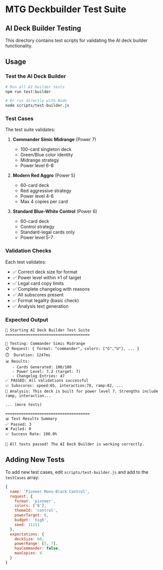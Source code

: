 # MTG Deckbuilder Test Suite

## AI Deck Builder Testing

This directory contains test scripts for validating the AI deck builder functionality.

## Usage

### Test the AI Deck Builder

```bash
# Run all AI builder tests
npm run test:builder

# Or run directly with Node
node scripts/test-builder.js
```

### Test Cases

The test suite validates:

1. **Commander Simic Midrange** (Power 7)
   - 100-card singleton deck
   - Green/Blue color identity
   - Midrange strategy
   - Power level 6-8

2. **Modern Red Aggro** (Power 5)
   - 60-card deck
   - Red aggressive strategy
   - Power level 4-6
   - Max 4 copies per card

3. **Standard Blue-White Control** (Power 6)
   - 60-card deck
   - Control strategy
   - Standard-legal cards only
   - Power level 5-7

### Validation Checks

Each test validates:

- ✅ Correct deck size for format
- ✅ Power level within ±1 of target
- ✅ Legal card copy limits
- ✅ Complete changelog with reasons
- ✅ All subscores present
- ✅ Format legality (basic check)
- ✅ Analysis text generation

### Expected Output

```
🚀 Starting AI Deck Builder Test Suite
=====================================

🧪 Testing: Commander Simic Midrange
📋 Request: { format: "commander", colors: ["G","U"], ... }
⏱️  Duration: 1247ms
📊 Results:
   - Cards Generated: 100/100
   - Power Level: 7.2 (target: 7)
   - Changelog Entries: 47
✅ PASSED: All validations successful
📈 Subscores: speed:65, interaction:78, ramp:82, ...
📝 Analysis: This deck is built for power level 7. Strengths include ramp, interaction...

... (more tests)

=====================================
📊 Test Results Summary
✅ Passed: 3
❌ Failed: 0
📈 Success Rate: 100.0%

🎉 All tests passed! The AI Deck Builder is working correctly.
```

## Adding New Tests

To add new test cases, edit `scripts/test-builder.js` and add to the `testCases` array:

```javascript
{
  name: 'Pioneer Mono-Black Control',
  request: {
    format: 'pioneer',
    colors: ['B'],
    themeId: 'control',
    powerTarget: 6,
    budget: 'high',
    seed: 11111
  },
  expectations: {
    deckSize: 60,
    powerRange: [5, 7],
    hasCommander: false,
    maxCopies: 4
  }
}
```